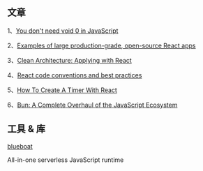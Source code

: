 ## 文章
1、[You don't need void 0 in JavaScript](https://p42.ai/blog/2022-05-10/you-dont-need-void-0)

2、[Examples of large production-grade, open-source React apps](https://maxrozen.com/examples-of-large-production-grade-open-source-react-apps)

3、[Clean Architecture: Applying with React](https://dev.to/rubemfsv/clean-architecture-applying-with-react-40h6)

4、[React code conventions and best practices](https://medium.com/@casperle13/react-code-conventions-and-best-practices-433e23ed69aa)

5、[How To Create A Timer With React](https://dev.to/yuridevat/how-to-create-a-timer-with-react-7b9)

6、[Bun: A Complete Overhaul of the JavaScript Ecosystem](https://www.lunasec.io/docs/blog/bun-first-look/)

## 工具 & 库

[blueboat](https://github.com/losfair/blueboat)

All-in-one serverless JavaScript runtime
